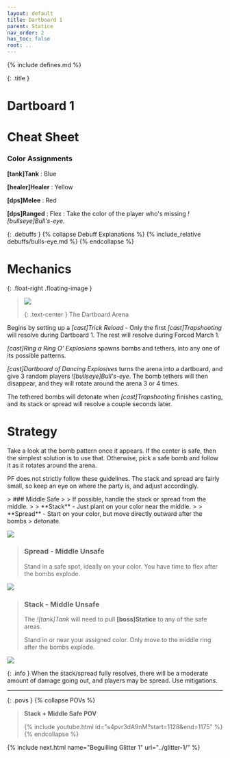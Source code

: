 ```yaml
---
layout: default
title: Dartboard 1
parent: Statice
nav_order: 2
has_toc: false
root: ..
---
```


{% include defines.md %}

{: .title }
# Dartboard 1

# Cheat Sheet

### Color Assignments
**[tank]Tank**
: Blue

**[healer]Healer**
: Yellow

**[dps]Melee**
: Red

**[dps]Ranged**
: Flex
: Take the color of the player who's missing *![bullseye]Bull's-eye*.

{: .debuffs }
{% collapse Debuff Explanations %}
{% include_relative debuffs/bulls-eye.md %}
{% endcollapse %}

# Mechanics

{: .float-right .floating-image }
> ![](./arena.png)
>
> {: .text-center }
> The Dartboard Arena

Begins by setting up a *[cast]Trick Reload* - Only the first *[cast]Trapshooting*
will resolve during Dartboard 1. The rest will resolve during Forced March 1.

*[cast]Ring a Ring O' Explosions* spawns bombs and tethers, into any one of
its possible patterns.

*[cast]Dartboard of Dancing Explosives* turns the arena into a dartboard, and
give 3 random players *![bullseye]Bull's-eye*. The bomb tethers will then
disappear, and they will rotate around the arena 3 or 4 times.

The tethered bombs will detonate when *[cast]Trapshooting* finishes casting,
and its stack or spread will resolve a couple seconds later.

# Strategy

Take a look at the bomb pattern once it appears. If the center is safe, then the
simplest solution is to use that. Otherwise, pick a safe bomb and follow it as
it rotates around the arena.

PF does not strictly follow these guidelines. The stack and spread are fairly
small, so keep an eye on where the party is, and adjust accordingly.

<div class="mechanics" markdown="1">
> ### Middle Safe
>
> If possible, handle the stack or spread from the middle.
>
> **Stack** - Just plant on your color near the middle.
>
> **Spread** - Start on your color, but move directly outward after the bombs
> detonate.


![](./spread-middle.png)

> ### Spread - Middle Unsafe
>
> Stand in a safe spot, ideally on your color. You have time to flex after the
> bombs explode.

![](./spread-sides.png)

> ### Stack - Middle Unsafe
>
> The *![tank]Tank* will need to pull **[boss]Statice** to any of the safe areas.
>
> Stand in or near your assigned color. Only move to the middle ring after the
> bombs explode.

![](./stack-sides.png)
</div>

{: .info }
When the stack/spread fully resolves, there will be a moderate amount of
damage going out, and players may be spread. Use mitigations.

-----

{: .povs }
{% collapse POVs %}
> **Stack + Middle Safe POV**
>
> {% include youtube.html id="s4pvr3dA9nM?start=1128&end=1175" %}
{% endcollapse %}

{% include next.html name="Beguilling Glitter 1" url="../glitter-1/" %}
